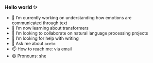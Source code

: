 ### Hello world ✨

- 🔭 I’m currently working on understanding how emotions are communicated through text
- 🌱 I’m now learning about transformers
- 👯 I’m looking to collaborate on natural language processing projects
- 🤔 I’m looking for help with writing 
- 💬 Ask me about `aceto`
- 📫 How to reach me: via email
- 😄 Pronouns: she

